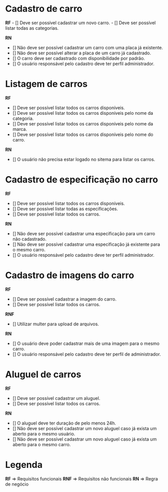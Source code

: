 
# Cadastro de carro

  **RF**
    - [] Deve ser possível cadastrar um novo carro.
    - [] Deve ser possível listar todas as categorias.

  **RN**
  - [] Não deve ser possível cadastrar um carro com uma placa já existente.
  - [] Não deve ser possível alterar a placa de um carro já cadastrado.
  - [] O carro deve ser cadastrado com disponibilidade por padrão.
  - [] O usuário responsável pelo cadastro deve ter perfil administrador.

# Listagem de carros

  **RF**
  - [] Deve ser possível listar todos os carros disponíveis.
  - [] Deve ser possível listar todos os carros disponíveis pelo nome da categoria.
  - [] Deve ser possível listar todos os carros disponíveis pelo nome da marca.
  - [] Deve ser possível listar todos os carros disponíveis pelo nome do carro.

  **RN**
  - [] O usuário não precisa estar logado no sitema para listar os carros.

# Cadastro de especificação no carro

  **RF**
  - [] Deve ser possível listar todos os carros disponíveis.
  - [] Deve ser possível listar todas as especificações.
  - [] Deve ser possível listar todos os carros.

  **RN**
  - [] Não deve ser possível cadastrar uma especificação para um carro não cadastrado.
  - [] Não deve ser possível cadastrar uma especificação já existente para o mesmo carro.
  - [] O usuário responsável pelo cadastro deve ter perfil administrador.

# Cadastro de imagens do carro

  **RF**
  - [] Deve ser possível cadastrar a imagem do carro.
  - [] Deve ser possível listar todos os carros.

  **RNF**
  - [] Utilizar multer para upload de arquivos.

  **RN**
  - [] O usuário deve poder cadastrar mais de uma imagem para o mesmo carro.
  - [] O usuário responsável pelo cadastro deve ter perfil de administrador.

# Aluguel de carros

  **RF**
  - [] Deve ser possível cadastrar um aluguel.
  - [] Deve ser possível listar todos os carros.

  **RN**
  - [] O aluguel deve ter duração de pelo menos 24h.
  - [] Não deve ser possível cadastrar um novo aluguel caso já exista um aberto para o mesmo usuário.
  - [] Não deve ser possível cadastrar um novo aluguel caso já exista um aberto para o mesmo carro.


# Legenda
  **RF** => Requisitos funcionais
  **RNF** => Requisitos não funcionais
  **RN** => Regra de negócio